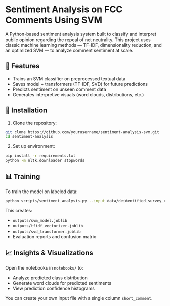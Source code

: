 # Sentiment Analysis on FCC Comments Using SVM

A Python-based sentiment analysis system built to classify and interpret public opinion regarding the repeal of net neutrality. This project uses classic machine learning methods — TF-IDF, dimensionality reduction, and an optimized SVM — to analyze comment sentiment at scale.

## 🚀 Features

- Trains an SVM classifier on preprocessed textual data
- Saves model + transformers (TF-IDF, SVD) for future predictions
- Predicts sentiment on unseen comment data
- Generates interpretive visuals (word clouds, distributions, etc.)

## 🔧 Installation

1. Clone the repository:
```bash
git clone https://github.com/yourusername/sentiment-analysis-svm.git
cd sentiment-analysis
```

2. Set up environment:
```bash
pip install -r requirements.txt
python -m nltk.downloader stopwords
```

## 📊 Training
To train the model on labeled data:
```bash
python scripts/sentiment_analysis.py --input data/deidentified_survey_results.csv
```
This creates:
- `outputs/svm_model.joblib`
- `outputs/tfidf_vectorizer.joblib`
- `outputs/svd_transformer.joblib`
- Evaluation reports and confusion matrix

## 📈 Insights & Visualizations
Open the notebooks in `notebooks/` to:
- Analyze predicted class distribution
- Generate word clouds for predicted sentiments
- View prediction confidence histograms

You can create your own input file with a single column `short_comment`.
